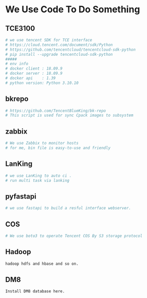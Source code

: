 # We Use Code To Do Something
## TCE3100
```sh
# we use tencent SDK for TCE interface
# https://cloud.tencent.com/document/sdk/Python
# https://github.com/tencentcloud/tencentcloud-sdk-python
# pip install --upgrade tencentcloud-sdk-python
#####
# env info
# docker client : 18.09.9
# docker server : 18.09.9
# docker api    : 1.39
# python version: Python 3.10.10
```

## bkrepo
```sh
# https://github.com/TencentBlueKing/bk-repo
# This script is used for sync Cpack images to subsystem
```
## zabbix
```sh
# We use Zabbix to monitor hosts
# for me, bin file is easy-to-use and friendly 
```
## LanKing
```sh
# we use LanKing to auto ci .
# run multi task via lanking
```
## pyfastapi
```sh
# we use fastapi to build a resful interface webserver.
```
## COS
```sh
# We use boto3 to operate Tencent COS By S3 storage protocol
```
## Hadoop
```sh
hadoop hdfs and hbase and so on.
```
## DM8
```sh
Install DM8 database here.
```
